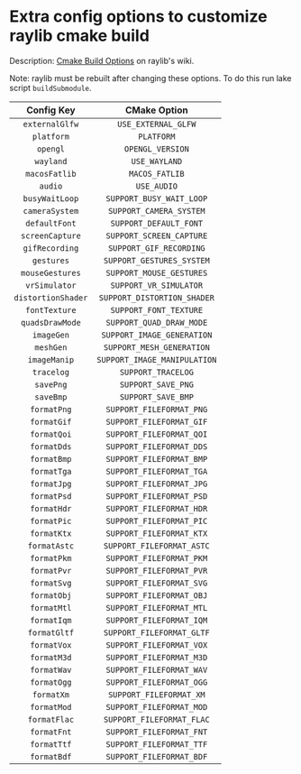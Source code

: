 # Extra config options to customize raylib cmake build

Description: [Cmake Build Options](https://github.com/raysan5/raylib/wiki/CMake-Build-Options) on raylib's wiki.

Note: raylib must be rebuilt after changing these options.
To do this run lake script `buildSubmodule`.

| **Config Key**     | **CMake Option**             |
|:------------------:|:----------------------------:|
| `externalGlfw`     | `USE_EXTERNAL_GLFW`          |
| `platform`         | `PLATFORM`                   |
| `opengl`           | `OPENGL_VERSION`             |
| `wayland`          | `USE_WAYLAND`                |
| `macosFatlib`      | `MACOS_FATLIB`               |
| `audio`            | `USE_AUDIO`                  |
| `busyWaitLoop`     | `SUPPORT_BUSY_WAIT_LOOP`     |
| `cameraSystem`     | `SUPPORT_CAMERA_SYSTEM`      |
| `defaultFont`      | `SUPPORT_DEFAULT_FONT`       |
| `screenCapture`    | `SUPPORT_SCREEN_CAPTURE`     |
| `gifRecording`     | `SUPPORT_GIF_RECORDING`      |
| `gestures`         | `SUPPORT_GESTURES_SYSTEM`    |
| `mouseGestures`    | `SUPPORT_MOUSE_GESTURES`     |
| `vrSimulator`      | `SUPPORT_VR_SIMULATOR`       |
| `distortionShader` | `SUPPORT_DISTORTION_SHADER`  |
| `fontTexture`      | `SUPPORT_FONT_TEXTURE`       |
| `quadsDrawMode`    | `SUPPORT_QUAD_DRAW_MODE`     |
| `imageGen`         | `SUPPORT_IMAGE_GENERATION`   |
| `meshGen`          | `SUPPORT_MESH_GENERATION`    |
| `imageManip`       | `SUPPORT_IMAGE_MANIPULATION` |
| `tracelog`         | `SUPPORT_TRACELOG`           |
| `savePng`          | `SUPPORT_SAVE_PNG`           |
| `saveBmp`          | `SUPPORT_SAVE_BMP`           |
| `formatPng`        | `SUPPORT_FILEFORMAT_PNG`     |
| `formatGif`        | `SUPPORT_FILEFORMAT_GIF`     |
| `formatQoi`        | `SUPPORT_FILEFORMAT_QOI`     |
| `formatDds`        | `SUPPORT_FILEFORMAT_DDS`     |
| `formatBmp`        | `SUPPORT_FILEFORMAT_BMP`     |
| `formatTga`        | `SUPPORT_FILEFORMAT_TGA`     |
| `formatJpg`        | `SUPPORT_FILEFORMAT_JPG`     |
| `formatPsd`        | `SUPPORT_FILEFORMAT_PSD`     |
| `formatHdr`        | `SUPPORT_FILEFORMAT_HDR`     |
| `formatPic`        | `SUPPORT_FILEFORMAT_PIC`     |
| `formatKtx`        | `SUPPORT_FILEFORMAT_KTX`     |
| `formatAstc`       | `SUPPORT_FILEFORMAT_ASTC`    |
| `formatPkm`        | `SUPPORT_FILEFORMAT_PKM`     |
| `formatPvr`        | `SUPPORT_FILEFORMAT_PVR`     |
| `formatSvg`        | `SUPPORT_FILEFORMAT_SVG`     |
| `formatObj`        | `SUPPORT_FILEFORMAT_OBJ`     |
| `formatMtl`        | `SUPPORT_FILEFORMAT_MTL`     |
| `formatIqm`        | `SUPPORT_FILEFORMAT_IQM`     |
| `formatGltf`       | `SUPPORT_FILEFORMAT_GLTF`    |
| `formatVox`        | `SUPPORT_FILEFORMAT_VOX`     |
| `formatM3d`        | `SUPPORT_FILEFORMAT_M3D`     |
| `formatWav`        | `SUPPORT_FILEFORMAT_WAV`     |
| `formatOgg`        | `SUPPORT_FILEFORMAT_OGG`     |
| `formatXm`         | `SUPPORT_FILEFORMAT_XM`      |
| `formatMod`        | `SUPPORT_FILEFORMAT_MOD`     |
| `formatFlac`       | `SUPPORT_FILEFORMAT_FLAC`    |
| `formatFnt`        | `SUPPORT_FILEFORMAT_FNT`     |
| `formatTtf`        | `SUPPORT_FILEFORMAT_TTF`     |
| `formatBdf`        | `SUPPORT_FILEFORMAT_BDF`     |
